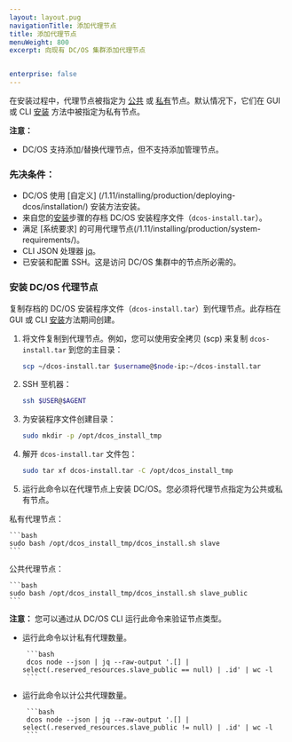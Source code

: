 ```yaml
---
layout: layout.pug
navigationTitle: 添加代理节点
title: 添加代理节点
menuWeight: 800
excerpt: 向现有 DC/OS 集群添加代理节点


enterprise: false
---
```




在安装过程中，代理节点被指定为 [公共](/cn/1.11/overview/concepts/#public-agent-node) 或 [私有](/cn/1.11/overview/concepts/#private-agent-node)节点。默认情况下，它们在 GUI 或 CLI [安装](/cn/1.11/installing/evaluation/cloud-installation/) 方法中被指定为私有节点。

**注意：**
- DC/OS 支持添加/替换代理节点，但不支持添加管理节点。

### 先决条件：

* DC/OS 使用 [自定义] (/1.11/installing/production/deploying-dcos/installation/) 安装方法安装。
* 来自您的[安装](/cn/1.11/installing/evaluation/cloud-installation/)步骤的存档 DC/OS 安装程序文件（`dcos-install.tar`）。
* 满足 [系统要求] 的可用代理节点(/1.11/installing/production/system-requirements/)。
* CLI JSON 处理器 [jq](https://github.com/stedolan/jq/wiki/Installation)。
* 已安装和配置 SSH。这是访问 DC/OS 集群中的节点所必需的。

### 安装 DC/OS 代理节点
复制存档的 DC/OS 安装程序文件（`dcos-install.tar`）到代理节点。此存档在 GUI 或 CLI [安装](/cn/1.11/installing/evaluation/cloud-installation/)方法期间创建。

1. 将文件复制到代理节点。例如，您可以使用安全拷贝 (scp) 来复制 `dcos-install.tar` 到您的主目录：

    ```bash
    scp ~/dcos-install.tar $username@$node-ip:~/dcos-install.tar
    ```

2. SSH 至机器：

    ```bash
    ssh $USER@$AGENT
    ```

1. 为安装程序文件创建目录：

    ```bash
    sudo mkdir -p /opt/dcos_install_tmp
    ```

1. 解开 `dcos-install.tar` 文件包：

    ```bash
    sudo tar xf dcos-install.tar -C /opt/dcos_install_tmp
    ```

1. 运行此命令以在代理节点上安装 DC/OS。您必须将代理节点指定为公共或私有节点。

 私有代理节点：

    ```bash
    sudo bash /opt/dcos_install_tmp/dcos_install.sh slave
    ```

 公共代理节点：

    ```bash
    sudo bash /opt/dcos_install_tmp/dcos_install.sh slave_public
    ```

 **注意：** 您可以通过从 DC/OS CLI 运行此命令来验证节点类型。

 - 运行此命令以计私有代理数量。

        ```bash
        dcos node --json | jq --raw-output '.[] | select(.reserved_resources.slave_public == null) | .id' | wc -l
        ```

 - 运行此命令以计公共代理数量。

        ```bash
        dcos node --json | jq --raw-output '.[] | select(.reserved_resources.slave_public != null) | .id' | wc -l
        ```


